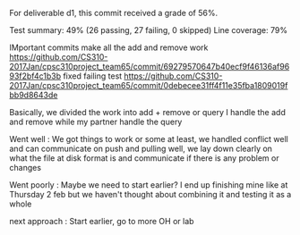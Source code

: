 For deliverable d1, this commit received a grade of 56%.

Test summary: 49% (26 passing, 27 failing, 0 skipped)
Line coverage: 79%

IMportant commits
make all the add and remove work
https://github.com/CS310-2017Jan/cpsc310project_team65/commit/69279570647b40ecf9f46136af9693f2bf4c1b3b
fixed failing test
https://github.com/CS310-2017Jan/cpsc310project_team65/commit/0debecee31ff4f11e35fba1809019fbb9d8643de

Basically, we divided the work into add + remove or query
I handle the add and remove while my partner handle the query

Went	well	: We got things to work or some at least, we handled conflict well and can communicate on push and pulling well, we lay down clearly on what the file at disk format is and communicate if there is any problem or changes 

Went	poorly	: Maybe we need to start earlier? I end up finishing mine like at Thursday 2 feb but we haven't thought about combining it and testing it as a whole

next approach	: Start earlier, go to more OH or lab
